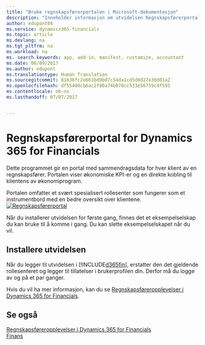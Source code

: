 ```yaml
---
title: "Bruke regnskapsførerportalen | Microsoft-dokumentasjon"
description: "Inneholder informasjon om utvidelsen Regnskapsførerportal."
author: edupont04
ms.service: dynamics365-financials
ms.topic: article
ms.devlang: na
ms.tgt_pltfrm: na
ms.workload: na
ms. search.keywords: app, add-in, manifest, customize, accountant
ms.date: 06/09/2017
ms.author: edupont
ms.translationtype: Human Translation
ms.sourcegitcommit: 81636fc2e661bd9b07c54da1cd5d0d27e30d01a2
ms.openlocfilehash: df55480cb6ac2f80a74b070cc533e56759cdf595
ms.contentlocale: nb-no
ms.lasthandoff: 07/07/2017


---
```

# <a name="accountant-portal-for-dynamics-365-for-financials"></a>Regnskapsførerportal for Dynamics 365 for Financials
Dette programmet gir en portal med sammendragsdata for hver klient av en regnskapsfører. Portalen viser økonomiske KPI-er og en direkte kobling til klientens av økonomiprogram.  

Portalen omfatter et svært spesialisert rollesenter som fungerer som et instrumentbord med en bedre oversikt over klientene.  
[![Regnskapsførerportal](./media/ui-extensions-accportal/accountant-portal.png)](https://go.microsoft.com/fwlink/?linkid=851257)

Når du installerer utvidelsen for første gang, finnes det et eksempelselskap du kan bruke til å komme i gang. Du kan slette eksempelselskapet når du vil.  

## <a name="installing-the-extension"></a>Installere utvidelsen
Når du legger til utvidelsen i [!INCLUDE[d365fin](includes/d365fin_md.md)], erstatter den det gjeldende rollesenteret og legger til tillatelser i brukerprofilen din. Derfor må du logge av og på et par ganger.  

Hvis du vil ha mer informasjon, kan du se [Regnskapsføreropplevelser i Dynamics 365 for Financials](finance-accounting.md).  

## <a name="see-also"></a>Se også
[Regnskapsføreropplevelser i Dynamics 365 for Financials](finance-accounting.md)  
[Finans](finance.md)  

